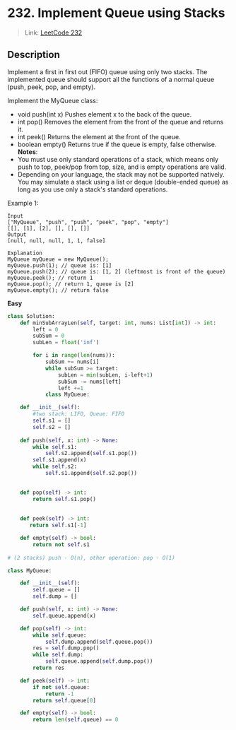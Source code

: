 #  232. Implement Queue using Stacks
 > Link: [LeetCode 232](https://leetcode.com/problems/implement-queue-using-stacks/description/)
 ## Description
Implement a first in first out (FIFO) queue using only two stacks. The implemented queue should support all the functions of a normal queue (push, peek, pop, and empty).

Implement the MyQueue class:

- void push(int x) Pushes element x to the back of the queue.
- int pop() Removes the element from the front of the queue and returns it.
- int peek() Returns the element at the front of the queue.
- boolean empty() Returns true if the queue is empty, false otherwise.  
**Notes**:
- You must use only standard operations of a stack, which means only push to top, peek/pop from top, size, and is empty operations are valid.
- Depending on your language, the stack may not be supported natively. You may simulate a stack using a list or deque (double-ended queue) as long as you use only a stack's standard operations.
 
Example 1:
```
Input
["MyQueue", "push", "push", "peek", "pop", "empty"]
[[], [1], [2], [], [], []]
Output
[null, null, null, 1, 1, false]

Explanation
MyQueue myQueue = new MyQueue();
myQueue.push(1); // queue is: [1]
myQueue.push(2); // queue is: [1, 2] (leftmost is front of the queue)
myQueue.peek(); // return 1
myQueue.pop(); // return 1, queue is [2]
myQueue.empty(); // return false
```

**Easy**  

```py
class Solution:
    def minSubArrayLen(self, target: int, nums: List[int]) -> int:
        left = 0
        subSum = 0
        subLen = float('inf')

        for i in range(len(nums)):
            subSum += nums[i]
            while subSum >= target:
                subLen = min(subLen, i-left+1)
                subSum -= nums[left]
                left +=1
            class MyQueue:

    def __init__(self):
        #two stack: LIFO, Queue: FIFO
        self.s1 = []
        self.s2 = []
        
    def push(self, x: int) -> None:
        while self.s1:
            self.s2.append(self.s1.pop())
        self.s1.append(x)
        while self.s2:
            self.s1.append(self.s2.pop())
        

    def pop(self) -> int:
        return self.s1.pop()
       
        
    def peek(self) -> int:
       return self.s1[-1]

    def empty(self) -> bool:
        return not self.s1
        
# (2 stacks) push - O(n), other operation: pop - O(1)
```
```py
class MyQueue:

    def __init__(self):
        self.queue = []
        self.dump = []

    def push(self, x: int) -> None:
        self.queue.append(x)

    def pop(self) -> int:
        while self.queue:
            self.dump.append(self.queue.pop())
        res = self.dump.pop()
        while self.dump:
            self.queue.append(self.dump.pop())
        return res

    def peek(self) -> int:
        if not self.queue:
            return -1
        return self.queue[0]

    def empty(self) -> bool:
        return len(self.queue) == 0
```
